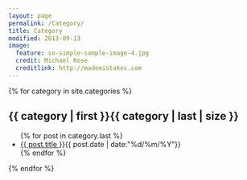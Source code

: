 ```yaml
---
layout: page
permalink: /Category/
title: Category
modified: 2013-09-13
image:
  feature: so-simple-sample-image-4.jpg
  credit: Michael Rose
  creditlink: http://mademistakes.com
---
```

{% for category in site.categories %}
<h2>{{ category | first }}<span>{{ category | last | size }}</span></h2>

<ul class="arc-list">
    {% for post in category.last %}
        <li><a href="{{ post.url }}">{{ post.title }}</a>{{ post.date | date:"%d/%m/%Y"}}</li>
    {% endfor %}
</ul>
{% endfor %}